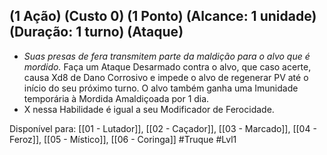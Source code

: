 ## (1 Ação) (Custo 0) (1 Ponto) (Alcance: 1 unidade) (Duração: 1 turno) (Ataque)

- *Suas presas de fera transmitem parte da maldição para o alvo que é mordido.* Faça um Ataque Desarmado contra o alvo, que caso acerte, causa Xd8 de Dano Corrosivo e impede o alvo de regenerar PV até o início do seu próximo turno. O alvo também ganha uma Imunidade temporária à Mordida Amaldiçoada por 1 dia.
- X nessa Habilidade é igual a seu Modificador de Ferocidade.

Disponível para:  [[01 - Lutador]], [[02 - Caçador]], [[03 - Marcado]], [[04 - Feroz]], [[05 - Místico]], [[06 - Coringa]]
#Truque #Lvl1